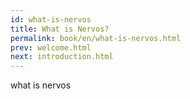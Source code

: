 ```yaml
---
id: what-is-nervos
title: What is Nervos?
permalink: book/en/what-is-nervos.html
prev: welcome.html
next: introduction.html
---
```


what is nervos
